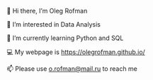👋 Hi there, I’m Oleg Rofman

👀 I’m interested in Data Analysis

🌱 I’m currently learning Python and SQL

:computer: My webpage is https://olegrofman.github.io/

📫 Please use o.rofman@mail.ru to reach me
